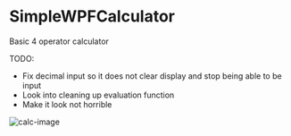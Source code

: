 # SimpleWPFCalculator
Basic 4 operator calculator 

TODO:
  * Fix decimal input so it does not clear display and stop being able to be input
  * Look into cleaning up evaluation function
  * Make it look not horrible
  
![calc-image](https://imgur.com/a/0pF7oHm)
